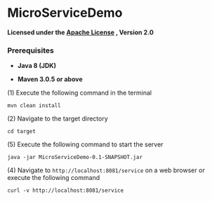 # MicroServiceDemo

**Licensed under the [Apache License](http://www.apache.org/licenses/LICENSE-2.0) , Version 2.0**

### Prerequisites

- **Java 8 (JDK)**

- **Maven 3.0.5 or above**


(1) Execute the following command in the terminal

```
mvn clean install
```

(2) Navigate to the target directory

```
cd target
```
(5) Execute the following command to start the server
```
java -jar MicroServiceDemo-0.1-SNAPSHOT.jar
```

(4) Navigate to `http://localhost:8081/service` on a web browser or execute the following command
```
curl -v http://localhost:8081/service
```